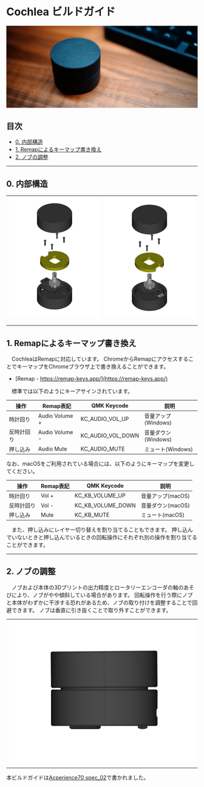 # Cochlea ビルドガイド

![](../images/main_image.jpg)

## 目次

- [0. 内部構造](#0-内部構造)
- [1. Remapによるキーマップ書き換え](#1-Remapによるキーマップ書き換え)
- [2. ノブの調整](#2-ノブの調整)

---

## 0. 内部構造

|![](../images/bg_00-01.png)|![](../images/bg_00-02.png)|
|---|---|

---

## 1. Remapによるキーマップ書き換え

　CochleaはRemapに対応しています。
ChromeからRemapにアクセスすることでキーマップをChromeブラウザ上で書き換えることができます。

- [Remap - https://remap-keys.app/](https://remap-keys.app/)

　標準では以下のようにキーアサインされています。

| 操作 | Remap表記 | QMK Keycode | 説明 |
|---|---|---|---|
|時計回り|Audio Volume +|KC_AUDIO_VOL_UP|音量アップ(Windows)|
|反時計回り|Audio Volume -|KC_AUDIO_VOL_DOWN|音量ダウン(Windows)|
|押し込み|Audio Mute|KC_AUDIO_MUTE|ミュート(Windows)|

なお、macOSをご利用されている場合には、以下のようにキーマップを変更してください。

| 操作 | Remap表記 | QMK Keycode | 説明 |
|---|---|---|---|
|時計回り|Vol +|KC_KB_VOLUME_UP|音量アップ(macOS)|
|反時計回り|Vol -|KC_KB_VOLUME_DOWN|音量ダウン(macOS)|
|押し込み|Mute|KC_KB_MUTE|ミュート(macOS)|

　また、押し込みにレイヤー切り替えを割り当てることもできます。
押し込んでいないときと押し込んでいるときの回転操作にそれぞれ別の操作を割り当てることができます。

---

## 2. ノブの調整

　ノブおよび本体の3Dプリントの出力精度とロータリーエンコーダの軸のあそびにより、ノブがやや傾斜している場合があります。
回転操作を行う際にノブと本体がわずかに干渉する恐れがあるため、ノブの取り付けを調整することで回避できます。
ノブは垂直に引き抜くことで取り外すことができます。

|![](../images/bg_02-01.png)|
|---|

---

本ビルドガイドは[Acperience70 spec_02](http://yynmt.com/kb/a70s2.html)で書かれました。
